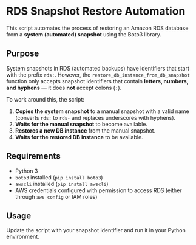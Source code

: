 # RDS Snapshot Restore Automation

This script automates the process of restoring an Amazon RDS database from a **system (automated) snapshot** using the Boto3 library.

## Purpose

System snapshots in RDS (automated backups) have identifiers that start with the prefix `rds:`. However, the `restore_db_instance_from_db_snapshot` function only accepts snapshot identifiers that contain **letters, numbers, and hyphens** — it does **not** accept colons (`:`).

To work around this, the script:

1. **Copies the system snapshot** to a manual snapshot with a valid name (converts `rds:` to `rds-` and replaces underscores with hyphens).
2. **Waits for the manual snapshot** to become available.
3. **Restores a new DB instance** from the manual snapshot.
4. **Waits for the restored DB instance** to be available.

## Requirements

- Python 3
- `boto3` installed (`pip install boto3`)
- `awscli` installed (`pip install awscli`)
- AWS credentials configured with permission to access RDS (either through `aws config` or IAM roles)

## Usage

Update the script with your snapshot identifier and run it in your Python environment.
